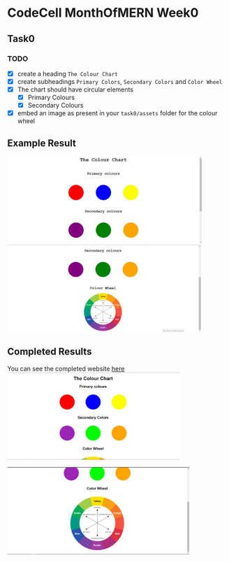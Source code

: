 # CodeCell MonthOfMERN Week0

## Task0

### TODO

- [x] create a heading `The Colour Chart`
- [x] create subheadings `Primary Colors`, `Secondary Colors` and `Color Wheel`
- [x] The chart should have circular elements
  - [x] Primary Colours
  - [x] Secondary Colours
- [x] embed an image as present in your `task0/assets` folder for the colour wheel

## Example Result

<img src="../assets/task0-ss1.jpg" height="200" />
<img src="../assets/task0-ss2.jpg" height="200" />

## Completed Results
You can see the completed website [here](https://vinaykanase.github.io/month-of-mern-week0-tasks/tasks/task0/)
<img src="./screenshots/Screenshot1.png" height="200" />
<br />

<img src="./screenshots/Screenshot2.png" height="200" />

